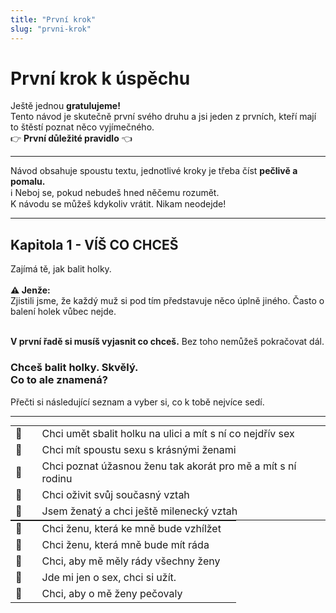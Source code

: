 ```yaml
---
title: "První krok"
slug: "prvni-krok"
---
```


<h1 class="fw-bold text-center">První krok k úspěchu</h1>
<div class="container fs-4 mt-4 text-center">
    Ještě jednou <strong>gratulujeme!</strong>
    <br />
    Tento návod je skutečně první svého druhu a jsi jeden z prvních, kteří mají to štěstí poznat něco vyjímečného. 
</div>

<div class="alert alert-danger mt-4 text-center">
    <span class="fs-4">👉 <strong>První důležité pravidlo</strong> 👈 </span>
     <hr />
     <span class="fs-4">
        Návod obsahuje spoustu textu, jednotlivé kroky je třeba číst <strong>pečlivě a pomalu.</strong>
     </span>
    <div class="mt-2">
     ℹ️<span class="fs-6 fst-italic">
      Neboj se, pokud nebudeš hned něčemu rozumět.<br />
     K návodu se můžeš kdykoliv vrátit. Nikam neodejde!
     </span>
    </div>
</div>
<hr />
<article class="tech">

<h1 class="text-center mb-4">Kapitola 1 - <strong>VÍŠ CO CHCEŠ</strong></h1>

<div class="text-center fs-5">
Zajímá tě, jak balit holky.
<br /><br />
<strong>⚠️ Jenže:</strong><br />Zjistili jsme, že každý muž si pod tím představuje něco úplně jiného. Často o balení holek vůbec nejde.
<br /><br />

<strong>V první řadě si musíš vyjasnit co chceš.</strong> Bez toho nemůžeš pokračovat dál.

<div class="alert alert-primary text-center">
    <h3 class="mb-2">Chceš balit holky. Skvělý.
    <br /> <strong>Co to ale znamená?</strong></h3>
    
Přečti si následující seznam a vyber si, co k tobě nejvíce sedí.

<hr />

<div class="row">
<div class="col-6">
<table style="margin:0 auto;text-align:left;">
    <tr>
        <td>🔴<td>
        <td>Chci umět sbalit holku na ulici a mít s ní co nejdřív sex<td>
    </tr>
    <tr>
        <td>🔴<td>
        <td>Chci mít spoustu sexu s krásnými ženami<td>
    </tr>
    <tr>
        <td>🔴<td>
        <td>Chci poznat úžasnou ženu tak akorát pro mě a mít s ní rodinu<td>
    </tr>
    <tr>
        <td>🔴<td>
        <td>Chci oživit svůj současný vztah<td>
    </tr>
    <tr>
        <td>🔴<td>
        <td>Jsem ženatý a chci ještě milenecký vztah<td>
    </tr>
</table>
</div>

<div class="col-6">
<table style="margin:0 auto;text-align:left;">
    <tr>
        <td>🔴<td>
        <td>Chci ženu, která ke mně bude vzhílžet<td>
    </tr>
    <tr>
        <td>🔴<td>
        <td>Chci ženu, která mně bude mít ráda<td>
    </tr>
    <tr>
        <td>🔴<td>
        <td>Chci, aby mě měly rády všechny ženy<td>
    </tr>
    <tr>
        <td>🔴<td>
        <td>Jde mi jen o sex, chci si užít.<td>
    </tr>
    <tr>
        <td>🔴<td>
        <td>Chci, aby o mě ženy pečovaly<td>
    </tr>
</table>

</div>

</div>




</div>

</div>

</article>
<!-- 
    Chci sex

    Chci vztah

    Chci obojí

-->